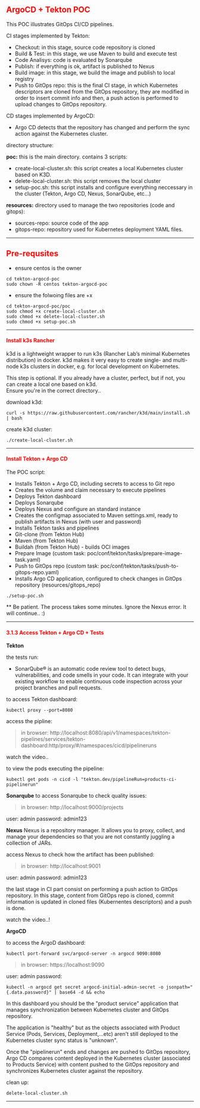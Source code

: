 ## <font color='red'>ArgoCD + Tekton POC</font>
This POC illustrates GitOps CI/CD pipelines. 

CI stages implemented by Tekton:
* Checkout: in this stage, source code repository is cloned
* Build & Test: in this stage, we use Maven to build and execute test
* Code Analisys: code is evaluated by Sonarqube
* Publish: if everything is ok, artifact is published to Nexus
* Build image: in this stage, we build the image and publish to local registry
* Push to GitOps repo: this is the final CI stage, in which Kubernetes descriptors are cloned from the GitOps repository, they are modified in order to insert commit info and then, a push action is performed to upload changes to GitOps repository.

CD stages implemented by ArgoCD:
* Argo CD detects that the repository has changed and perform the sync action against the Kubernetes cluster.

directory structure:  

**poc:** 
this is the main directory. contains 3 scripts:
* create-local-cluster.sh: this script creates a local Kubernetes cluster based on K3D.
* delete-local-cluster.sh: this script removes the local cluster
* setup-poc.sh: this script installs and configure everything neccessary in the cluster (Tekton, Argo CD, Nexus, SonarQube, etc...)
  
**resources:** 
directory used to manage the two repositories (code and gitops):
* sources-repo: source code of the app 
* gitops-repo: repository used for Kubernetes deployment YAML files.

---

## <font color='red'>Pre-requsites</font>
* ensure centos is the owner
```
cd tekton-argocd-poc
sudo chown -R centos tekton-argocd-poc
```
* ensure the folwoing files are +x
```
cd tekton-argocd-poc/poc
sudo chmod +x create-local-cluster.sh
sudo chmod +x delete-local-cluster.sh
sudo chmod +x setup-poc.sh
```

---


#### <font color='red'>Install k3s Rancher</font>
k3d is a lightweight wrapper to run k3s (Rancher Lab’s minimal Kubernetes distribution) in docker.
k3d makes it very easy to create single- and multi-node k3s clusters in docker, e.g. for local development on Kubernetes.

This step is optional. If you already have a cluster, perfect, but if not, you can create a local one based on k3d.  
Ensure you're in the correct directory..

download k3d:
```
curl -s https://raw.githubusercontent.com/rancher/k3d/main/install.sh | bash
```
create k3d cluster:
```
./create-local-cluster.sh
```

---

#### <font color='red'>Install Tekton + Argo CD</font>
The POC script:
* Installs Tekton + Argo CD, including secrets to access to Git repo
* Creates the volume and claim necessary to execute pipelines
* Deploys Tekton dashboard
* Deploys Sonarqube
* Deploys Nexus and configure an standard instance
* Creates the configmap associated to Maven settings.xml, ready to publish artifacts in Nexus (with user and password)
* Installs Tekton tasks and pipelines
* Git-clone (from Tekton Hub)
* Maven (from Tekton Hub)
* Buildah (from Tekton Hub) - builds OCI images
* Prepare Image (custom task: poc/conf/tekton/tasks/prepare-image-task.yaml)
* Push to GitOps repo (custom task: poc/conf/tekton/tasks/push-to-gitops-repo.yaml)
* Installs Argo CD application, configured to check changes in GitOps repository (resources/gitops_repo)

```
./setup-poc.sh
```
** Be patient. The process takes some minutes. Ignore the Nexus error. It will continue..  :)

---

#### <font color='red'> 3.1.3 Access Tekton + Argo CD + Tests</font>

**Tekton**  

the tests run:
* SonarQube® is an automatic code review tool to detect bugs, vulnerabilities, and code smells in your code. It can integrate with your existing workflow to enable continuous code inspection across your project branches and pull requests.


to access Tekton dashboard:
```
kubectl proxy --port=8080
```
access the pipline:

  > in browser: http://localhost:8080/api/v1/namespaces/tekton-pipelines/services/tekton-dashboard:http/proxy/#/namespaces/cicd/pipelineruns

watch the video..

to view the pods executing the pipeline:
```
kubectl get pods -n cicd -l "tekton.dev/pipelineRun=products-ci-pipelinerun"
```

**Sonarqube**
to access Sonarqube to check quality issues:

  > in browser: http://localhost:9000/projects

user: admin
password: admin123  

**Nexus**
Nexus is a repository manager. It allows you to proxy, collect, and manage your dependencies so that you are not constantly juggling a collection of JARs.

access Nexus to check how the artifact has been published:

  > in browser: http://localhost:9001

user: admin
password: admin123 

the last stage in CI part consist on performing a push action to GitOps repository. In this stage, content from GitOps repo is cloned, commit information is updated in cloned files (Kubernentes descriptors) and a push is done. 

watch the video..!

**ArgoCD**  

to access the ArgoD dashboard:
```
kubectl port-forward svc/argocd-server -n argocd 9090:8080
```

  > in browser: https://localhost:9090

user: admin
password: 
```
kubectl -n argocd get secret argocd-initial-admin-secret -o jsonpath="{.data.password}" | base64 -d && echo
```

In this dashboard you should be the "product service" application that manages synchronization between Kubernetes cluster and GitOps repository.

The application is "healthy" but as the objects associated with Product Service (Pods, Services, Deployment,...etc) aren't still deployed to the Kubernetes cluster sync status is "unknown".

Once the "pipelinerun" ends and changes are pushed to GitOps repository, Argo CD compares content deployed in the Kubernetes cluster (associated to Products Service) with content pushed to the GitOps repository and synchronizes Kubernetes cluster against the repository.


clean up:
```
delete-local-cluster.sh
```

---
